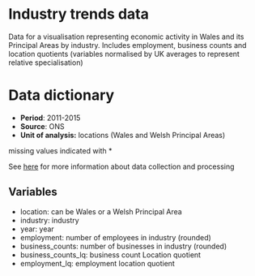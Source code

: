 # Industry trends data
Data for a visualisation representing economic activity in Wales and its Principal Areas by industry. Includes employment, business counts and location quotients (variables normalised by UK averages to represent relative specialisation)

# Data dictionary

* **Period**: 2011-2015 
* **Source**: ONS 
* **Unit of analysis:** locations (Wales and Welsh Principal Areas)

missing values indicated with *

See [here](https://arloesiadur.org/stories/analysing-industrial-data) for more information about data collection and processing

## Variables

* location: can be Wales or a Welsh Principal Area
* industry: industry
* year: year
* employment: number of employees in industry (rounded)
* business_counts: number of businesses in industry (rounded)
* business_counts_lq: business count Location quotient
* employment_lq: employment location quotient